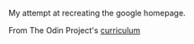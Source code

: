 My attempt at recreating the google homepage.

From The Odin Project's [curriculum](http://www.theodinproject.com/courses/web-development-101/lessons/html-css)
